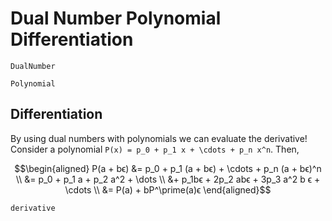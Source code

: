 # Dual Number Polynomial Differentiation

```@docs
DualNumber
```

```@docs
Polynomial
```

## Differentiation

By using dual numbers with polynomials we can evaluate the derivative! Consider a polynomial ``P(x) = p_0 + p_1 x + \cdots + p_n x^n``. Then,

```math
\begin{aligned}
P(a + bϵ) &= p_0 + p_1 (a + bϵ) + \cdots + p_n (a + bϵ)^n \\
          &= p_0 + p_1 a + p_2 a^2 + \dots \\
          &+ p_1bϵ + 2p_2 abϵ + 3p_3 a^2 b ϵ + \cdots \\
          &= P(a) + bP^\prime(a)ϵ
\end{aligned}
```

```@docs
derivative
```
